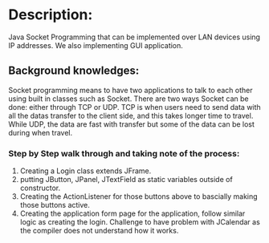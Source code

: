 # Description:
Java Socket Programming that can be implemented over LAN devices using IP addresses. We also implementing GUI application. 

## Background knowledges:
Socket programming means to have two applications to talk to each other using built in classes such as Socket. There are two ways Socket can be done: either through TCP or UDP. TCP is when users need to send data with all the datas transfer to the client side, and this takes longer time to travel. While UDP, the data are fast with transfer but some of the data can be lost during when travel.

### Step by Step walk through and taking note of the process:
1. Creating a Login class extends JFrame.
2. putting JButton, JPanel, JTextField as static variables outside of constructor.
3. Creating the ActionListener for those buttons above to bascially making those buttons active. 
4. Creating the application form page for the application, follow similar logic as creating the login. Challenge to have problem with JCalendar as the compiler does not understand how it works. 
